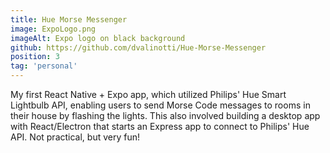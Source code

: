 ```yaml
---
title: Hue Morse Messenger
image: ExpoLogo.png
imageAlt: Expo logo on black background
github: https://github.com/dvalinotti/Hue-Morse-Messenger
position: 3
tag: 'personal'
---
```

My first React Native + Expo app, which utilized Philips' Hue Smart Lightbulb API, enabling users to send Morse Code messages to rooms in their house by flashing the lights. This also involved building a desktop app with React/Electron that starts an Express app to connect to Philips' Hue API. Not practical, but very fun!
